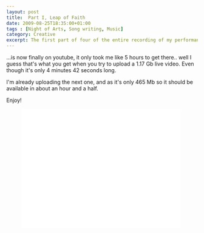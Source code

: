 ```yaml
---
layout: post
title:  Part I, Leap of Faith
date: 2009-08-25T18:35:00+01:00
tags : [Night of Arts, Song writing, Music]
category: Creative
excerpt: The first part of four of the entire recording of my performance at Night of Arts.
---
```

...is now finally on youtube, it only took me like 5 hours to get there.. well I guess that's what you get when you try to upload a 1.17 Gb live video. Even though it's only 4 minutes 42 seconds long.

I'm already uploading the next one, and as it's only 465 Mb so it should be available in about an hour and a half.

Enjoy!

<div>
<figure class="media-video">
	<iframe width="420" height="315" src="//www.youtube.com/embed/zkT5y4lvD4w?rel=0" frameborder="0" allowfullscreen> </iframe>
</figure>
</div>
